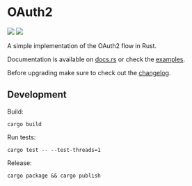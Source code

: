 # OAuth2

<a href="https://crates.io/crates/oauth2"><img src="https://img.shields.io/crates/v/oauth2.svg"></a>
<a href="https://travis-ci.org/alexcrichton/oauth2-rs"><img src="https://travis-ci.org/alexcrichton/oauth2-rs.svg?branch=master"></a>

A simple implementation of the OAuth2 flow in Rust.

Documentation is available on [docs.rs](https://docs.rs/crate/oauth2) or check the [examples](https://github.com/alexcrichton/oauth2-rs/tree/master/examples).

Before upgrading make sure to check out the [changelog](https://github.com/alexcrichton/oauth2-rs/releases).

## Development

Build:

```
cargo build
```

Run tests:

```
cargo test -- --test-threads=1
```

Release:

```
cargo package && cargo publish
```
